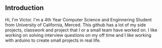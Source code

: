## Introduction
Hi, I'm Victor. I'm a  4th Year Computer Science and Enginnering Student from University of California, Merced. This github has a lot of my side projects, classwork and project that I or
a small team have worked on. I like working on solving interview questions on my off time and I like working with arduino to create small projects in real life.

<!---
I8HER/I8HER is a ✨ special ✨ repository because its `README.md` (this file) appears on your GitHub profile.
You can click the Preview link to take a look at your changes.
--->
